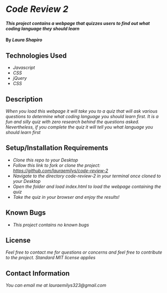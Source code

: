 # _Code Review 2_

#### _This project contains a webpage that quizzes users to find out what coding language they should learn_

#### By _**Laura Shapiro**_

## Technologies Used

* _Javascript_
* _CSS_
* _jQuery_
* _CSS_

## Description

_When you load this webpage it will take you to a quiz that will ask various questions to determine what coding language you should learn first. It is a fun and silly quiz with zero research behind the questions asked. Nevertheless, if you complete the quiz it will tell you what language you should learn first_

## Setup/Installation Requirements

* _Clone this repo to your Desktop_
* _Follow this link to fork or clone the project: https://github.com/lauraemilys/code-review-2_
* _Navigate to the directory code-review-2 in your terminal once cloned to your Desktop_
* _Open the folder and load index.html to load the webpage containing the quiz_
* _Take the quiz in your browser and enjoy the results!_

## Known Bugs

* _This project contains no known bugs_

## License

_Feel free to contact me for questions or concerns and feel free to contribute to the project. Standard MIT license applies_

## Contact Information

_You can email me at lauraemilys323@gmail.com_